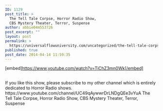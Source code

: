 ```yaml
---
ID: 1129
post_title: >
  The Tell Tale Corpse, Horror Radio Show,
  CBS Mystery Theater, Terror, Suspense
author: abbie04m553726
post_excerpt: ""
layout: post
permalink: >
  https://universalflowuniversity.com/uncategorized/the-tell-tale-corpse-horror-radio-show-cbs-mystery-theater-terror-suspense/
published: true
post_date: 2014-04-14 11:59:35
---
```

[embed]https://www.youtube.com/watch?v=TjChZ3mn0Wk[/embed]</br></br>
<p>If you like this show, please subscribe to my other channel which is entirely dedicated to Horror Radio shows. https://www.youtube.com/channel/UC49qAywwrDrLNDgQEe3vYuA
The Tell Tale Corpse, Horror Radio Show, CBS Mystery Theater, Terror, Suspense</p>